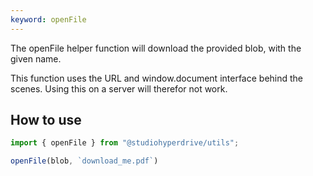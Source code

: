 ```yaml
---
keyword: openFile
---
```


The openFile helper function will download the provided blob, with the given name.

This function uses the URL and window.document interface behind the scenes.
Using this on a server will therefor not work.

## How to use

```typescript
import { openFile } from "@studiohyperdrive/utils";

openFile(blob, `download_me.pdf`)
```
